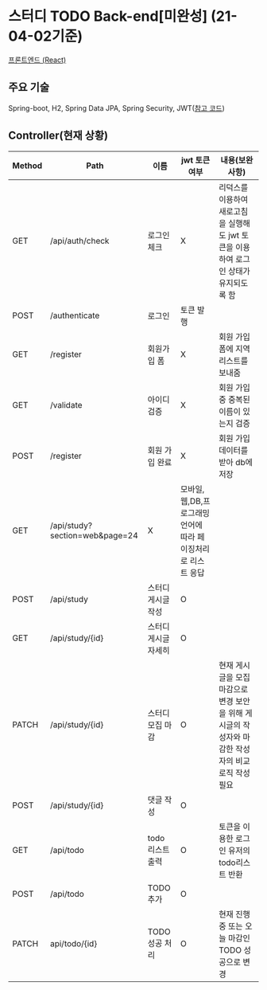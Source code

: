 # 스터디 TODO Back-end[미완성] (21-04-02기준)
[프론트엔드 (React)](https://github.com/jeonghyeonkwon/todo-app-front)

## 주요 기술
Spring-boot, H2, Spring Data JPA, Spring Security, JWT([참고 코드](https://github.com/SilverNine/spring-boot-jwt-tutorial))

## Controller(현재 상황)
Method|Path|이름|jwt 토큰 여부|내용(보완 사항)|
---|---|---|---|---|
GET|/api/auth/check|로그인 체크|X|리덕스를 이용하여 새로고침을 실행해도 jwt 토큰을 이용하여 로그인 상태가 유지되도록 함|
POST|/authenticate|로그인|토큰 발행|
GET|/register|회원가입 폼|X|회원 가입 폼에 지역리스트를 보내줌|
GET|/validate|아이디 검증|X|회원 가입 중 중복된 이름이 있는지 검증|
POST|/register|회원 가입 완료|X|회원 가입 데이터를 받아 db에 저장|
GET|/api/study?section=web&page=24|X|모바일,웹,DB,프로그래밍 언어에 따라 페이징처리로 리스트 응답|
POST|/api/study|스터디 게시글 작성|O|
GET|/api/study/{id}|스터디 게시글 자세히|O|
PATCH|/api/study/{id}|스터디 모집 마감|O|현재 게시글을 모집 마감으로 변경 보안을 위해 게시글의 작성자와 마감한 작성자의 비교 로직 작성 필요
POST|/api/study/{id}|댓글 작성|O|
GET|/api/todo|todo 리스트 출력|O|토큰을 이용한 로그인 유저의 todo리스트 반환|
POST|/api/todo|TODO 추가|O|
PATCH|api/todo/{id}|TODO 성공 처리|O|현재 진행중 또는 오늘 마감인 TODO 성공으로 변경



